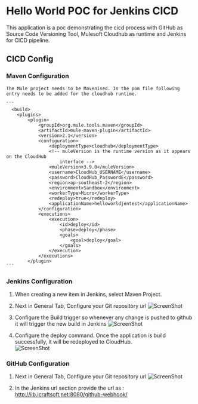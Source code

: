 # Hello World POC for Jenkins CICD

This application is a poc demonstrating the cicd process with GitHub as Source Code Versioning Tool, Mulesoft Cloudhub as runtime
and Jenkins for CICD pipeline.

## CICD Config

### Maven Configuration
    The Mule project needs to be Mavenised. In the pom file following entry needs to be added for the cloudhub runtime.
	
	```
	  <build>
		<plugins>
			<plugin>
				<groupId>org.mule.tools.maven</groupId>
				<artifactId>mule-maven-plugin</artifactId>
				<version>2.1</version>
				<configuration>
					<deploymentType>cloudhub</deploymentType>
					<!-- muleVersion is the runtime version as it appears on the CloudHub 
						interface -->
					<muleVersion>3.9.0</muleVersion>
					<username>CloudHub_USERNAME</username>
					<password>CloudHub_PasswordE</password>
					<region>ap-southeast-2</region>
					<environment>Sandbox</environment>
					<workerType>Micro</workerType>
					<redeploy>true</redeploy>
					<applicationName>helloworldjentest</applicationName>
				</configuration>
				<executions>
					<execution>
						<id>deploy</id>
						<phase>deploy</phase>
						<goals>
							<goal>deploy</goal>
						</goals>
					</execution>
				</executions>
			</plugin>
	```
### Jenkins Configuration
   1. When creating a new item in Jenkins, select Maven Project.
   
   2. Next in General Tab, Configure your Git repository url
      ![ScreenShot](https://raw.githubusercontent.com/indiramallick1988/Demo2/master/cicd/Source_code.PNG)
	  
   3. Configure the Build trigger so whenever any change is pushed to github it will trigger the new build in Jenkins
      ![ScreenShot](https://raw.githubusercontent.com/indiramallick1988/Demo2/master/cicd/BuildTriggers.PNG)
	  
   4.  Configure the deploy command. Once the application is build successfully, 
       it will be redeployed to CloudHub. 	  
      ![ScreenShot](https://raw.githubusercontent.com/indiramallick1988/Demo2/master/cicd/Build_pre.PNG)
      
### GitHub Configuration 
   1. Next in General Tab, Configure your Git repository url
      ![ScreenShot](https://raw.githubusercontent.com/indiramallick1988/Demo2/master/cicd/GitHubWebHook.png)
	  
   2. In the Jenkins url section provide the url as : http://iib.icraftsoft.net:8080/github-webhook/
